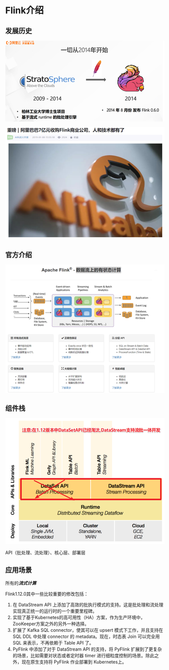 # Flink介绍

## 发展历史

![1610587267864](img/1610587267864-16468840306291.png)

![1610587279113](img/1610587279113-16468840323652.png)

## 官方介绍

![1610587249773](img/1610587249773-16468840339033.png)



## 组件栈

![1610587438992](img/1610587438992-16468840353844.png)

API（批处理、流处理）、核心层、部署层

## 应用场景

所有的***流式计算***



Flink1.12.0其中一些比较重要的修改包括：

1. 在 DataStream API 上添加了高效的批执行模式的支持。这是批处理和流处理实现真正统一的运行时的一个重要里程碑。
2. 实现了基于Kubernetes的高可用性（HA）方案，作为生产环境中，ZooKeeper方案之外的另外一种选择。
3. 扩展了 Kafka SQL connector，使其可以在 upsert 模式下工作，并且支持在 SQL DDL 中处理 connector 的 metadata。现在，时态表 Join 可以完全用 SQL 来表示，不再依赖于 Table API 了。
4. PyFlink 中添加了对于 DataStream API 的支持，将 PyFlink 扩展到了更复杂的场景，比如需要对状态或者定时器 timer 进行细粒度控制的场景。除此之外，现在原生支持将 PyFlink 作业部署到 Kubernetes上。

